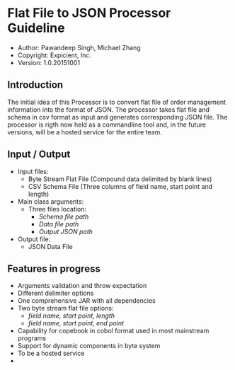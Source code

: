 Flat File to JSON Processor Guideline
=====================================

* Author:  Pawandeep Singh, Michael Zhang
* Copyright:  Expicient, Inc.
* Version:  1.0.20151001

## Introduction

The initial idea of this Processor is to convert flat file of order management information into the format of JSON.
The processor takes flat file and schema in csv format as input and generates corresponding JSON file. The processor
is rigth now held as a commandline tool and, in the future versions, will be a hosted service for the entire team.


## Input / Output

* Input files:
    * Byte Stream Flat File (Compound data delimited by blank lines)
    * CSV Schema File (Three columns of field name, start point and length)
* Main class arguments:
    * Three files location:
        * _Schema file path_
        * _Data file path_
        * _Output JSON path_
* Output file:
    * JSON Data File

## Features in progress

* Arguments validation and throw expectation
* Different delimiter options
* One comprehensive JAR with all dependencies
* Two byte stream flat file options:
    * _field name, start point, length_
    * _field name, start point, end point_
* Capability for copebook in cobol format used in most mainstream programs
* Support for dynamic components in byte system
* To be a hosted service
* 
